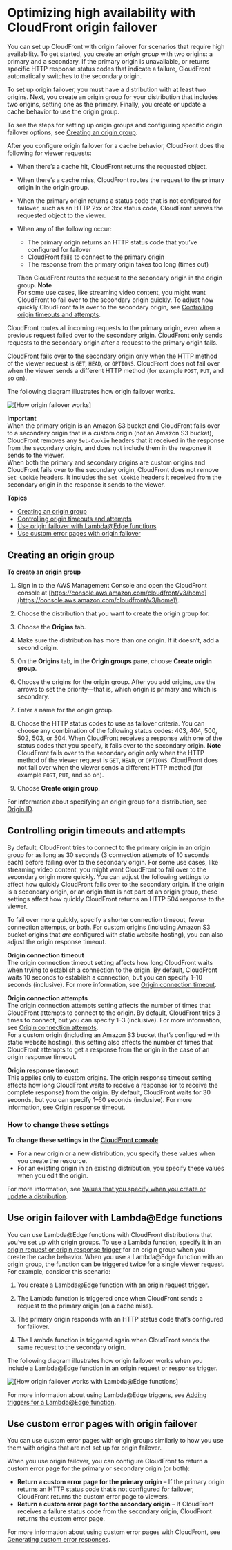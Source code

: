 # Optimizing high availability with CloudFront origin failover<a name="high_availability_origin_failover"></a>

You can set up CloudFront with origin failover for scenarios that require high availability\. To get started, you create an *origin group* with two origins: a primary and a secondary\. If the primary origin is unavailable, or returns specific HTTP response status codes that indicate a failure, CloudFront automatically switches to the secondary origin\.

To set up origin failover, you must have a distribution with at least two origins\. Next, you create an origin group for your distribution that includes two origins, setting one as the primary\. Finally, you create or update a cache behavior to use the origin group\.

To see the steps for setting up origin groups and configuring specific origin failover options, see [Creating an origin group](#concept_origin_groups.creating)\.

After you configure origin failover for a cache behavior, CloudFront does the following for viewer requests:
+ When there’s a cache hit, CloudFront returns the requested object\.
+ When there’s a cache miss, CloudFront routes the request to the primary origin in the origin group\.
+ When the primary origin returns a status code that is not configured for failover, such as an HTTP 2xx or 3xx status code, CloudFront serves the requested object to the viewer\.
+ When any of the following occur:
  + The primary origin returns an HTTP status code that you’ve configured for failover
  + CloudFront fails to connect to the primary origin
  + The response from the primary origin takes too long \(times out\)

  Then CloudFront routes the request to the secondary origin in the origin group\.
**Note**  
For some use cases, like streaming video content, you might want CloudFront to fail over to the secondary origin quickly\. To adjust how quickly CloudFront fails over to the secondary origin, see [Controlling origin timeouts and attempts](#controlling-attempts-and-timeouts)\.

CloudFront routes all incoming requests to the primary origin, even when a previous request failed over to the secondary origin\. CloudFront only sends requests to the secondary origin after a request to the primary origin fails\.

CloudFront fails over to the secondary origin only when the HTTP method of the viewer request is `GET`, `HEAD`, or `OPTIONS`\. CloudFront does not fail over when the viewer sends a different HTTP method \(for example `POST`, `PUT`, and so on\)\.

The following diagram illustrates how origin failover works\.

![\[How origin failover works\]](http://docs.aws.amazon.com/AmazonCloudFront/latest/DeveloperGuide/images/origingroups-overview.png)

**Important**  
When the primary origin is an Amazon S3 bucket and CloudFront fails over to a secondary origin that is a custom origin \(not an Amazon S3 bucket\), CloudFront removes any `Set-Cookie` headers that it received in the response from the secondary origin, and does not include them in the response it sends to the viewer\.  
When both the primary and secondary origins are custom origins and CloudFront fails over to the secondary origin, CloudFront does not remove `Set-Cookie` headers\. It includes the `Set-Cookie` headers it received from the secondary origin in the response it sends to the viewer\.

**Topics**
+ [Creating an origin group](#concept_origin_groups.creating)
+ [Controlling origin timeouts and attempts](#controlling-attempts-and-timeouts)
+ [Use origin failover with Lambda@Edge functions](#concept_origin_groups.lambda)
+ [Use custom error pages with origin failover](#concept_origin_groups.custom-error)

## Creating an origin group<a name="concept_origin_groups.creating"></a><a name="create-origin-groups-procedure"></a>

**To create an origin group**

1. Sign in to the AWS Management Console and open the CloudFront console at [https://console.aws.amazon.com/cloudfront/v3/home](https://console.aws.amazon.com/cloudfront/v3/home)\.

1. Choose the distribution that you want to create the origin group for\.

1. Choose the **Origins** tab\.

1. Make sure the distribution has more than one origin\. If it doesn’t, add a second origin\.

1. On the **Origins** tab, in the **Origin groups** pane, choose **Create origin group**\.

1. Choose the origins for the origin group\. After you add origins, use the arrows to set the priority—that is, which origin is primary and which is secondary\.

1. Enter a name for the origin group\.

1. Choose the HTTP status codes to use as failover criteria\. You can choose any combination of the following status codes: 403, 404, 500, 502, 503, or 504\. When CloudFront receives a response with one of the status codes that you specify, it fails over to the secondary origin\.
**Note**  
CloudFront fails over to the secondary origin only when the HTTP method of the viewer request is `GET`, `HEAD`, or `OPTIONS`\. CloudFront does not fail over when the viewer sends a different HTTP method \(for example `POST`, `PUT`, and so on\)\.

1. Choose **Create origin group**\.

For information about specifying an origin group for a distribution, see [Origin ID](distribution-web-values-specify.md#DownloadDistValuesId)\.

## Controlling origin timeouts and attempts<a name="controlling-attempts-and-timeouts"></a>

By default, CloudFront tries to connect to the primary origin in an origin group for as long as 30 seconds \(3 connection attempts of 10 seconds each\) before failing over to the secondary origin\. For some use cases, like streaming video content, you might want CloudFront to fail over to the secondary origin more quickly\. You can adjust the following settings to affect how quickly CloudFront fails over to the secondary origin\. If the origin is a secondary origin, or an origin that is not part of an origin group, these settings affect how quickly CloudFront returns an HTTP 504 response to the viewer\.

To fail over more quickly, specify a shorter connection timeout, fewer connection attempts, or both\. For custom origins \(including Amazon S3 bucket origins that *are* configured with static website hosting\), you can also adjust the origin response timeout\.

**Origin connection timeout**  
The origin connection timeout setting affects how long CloudFront waits when trying to establish a connection to the origin\. By default, CloudFront waits 10 seconds to establish a connection, but you can specify 1–10 seconds \(inclusive\)\. For more information, see [Origin connection timeout](distribution-web-values-specify.md#origin-connection-timeout)\.

**Origin connection attempts**  
The origin connection attempts setting affects the number of times that CloudFront attempts to connect to the origin\. By default, CloudFront tries 3 times to connect, but you can specify 1–3 \(inclusive\)\. For more information, see [Origin connection attempts](distribution-web-values-specify.md#origin-connection-attempts)\.  
For a custom origin \(including an Amazon S3 bucket that’s configured with static website hosting\), this setting also affects the number of times that CloudFront attempts to get a response from the origin in the case of an origin response timeout\.

**Origin response timeout**  
This applies only to custom origins\.
The origin response timeout setting affects how long CloudFront waits to receive a response \(or to receive the complete response\) from the origin\. By default, CloudFront waits for 30 seconds, but you can specify 1–60 seconds \(inclusive\)\. For more information, see [Origin response timeout](distribution-web-values-specify.md#DownloadDistValuesOriginResponseTimeout)\.

### How to change these settings<a name="controlling-attempts-and-timeouts-how-to"></a>

**To change these settings in the [CloudFront console](https://console.aws.amazon.com/cloudfront/v3/home)**
+ For a new origin or a new distribution, you specify these values when you create the resource\.
+ For an existing origin in an existing distribution, you specify these values when you edit the origin\.

For more information, see [Values that you specify when you create or update a distribution](distribution-web-values-specify.md)\.

## Use origin failover with Lambda@Edge functions<a name="concept_origin_groups.lambda"></a>

You can use Lambda@Edge functions with CloudFront distributions that you’ve set up with origin groups\. To use a Lambda function, specify it in an [origin request or origin response trigger](lambda-cloudfront-trigger-events.md) for an origin group when you create the cache behavior\. When you use a Lambda@Edge function with an origin group, the function can be triggered twice for a single viewer request\. For example, consider this scenario:

1. You create a Lambda@Edge function with an origin request trigger\.

1. The Lambda function is triggered once when CloudFront sends a request to the primary origin \(on a cache miss\)\.

1. The primary origin responds with an HTTP status code that’s configured for failover\.

1. The Lambda function is triggered again when CloudFront sends the same request to the secondary origin\.

The following diagram illustrates how origin failover works when you include a Lambda@Edge function in an origin request or response trigger\.

![\[How origin failover works with Lambda@Edge functions\]](http://docs.aws.amazon.com/AmazonCloudFront/latest/DeveloperGuide/images/origingroups-with-lambda-edge.png)

For more information about using Lambda@Edge triggers, see [Adding triggers for a Lambda@Edge function](lambda-edge-add-triggers.md)\.

## Use custom error pages with origin failover<a name="concept_origin_groups.custom-error"></a>

You can use custom error pages with origin groups similarly to how you use them with origins that are not set up for origin failover\. 

When you use origin failover, you can configure CloudFront to return a custom error page for the primary or secondary origin \(or both\):
+ **Return a custom error page for the primary origin** – If the primary origin returns an HTTP status code that’s not configured for failover, CloudFront returns the custom error page to viewers\.
+ **Return a custom error page for the secondary origin** – If CloudFront receives a failure status code from the secondary origin, CloudFront returns the custom error page\.

For more information about using custom error pages with CloudFront, see [Generating custom error responses](GeneratingCustomErrorResponses.md)\.